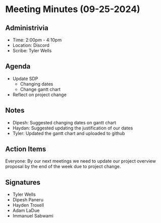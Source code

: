 # Meeting Minutes (09-25-2024)

## Administrivia
* Time: 2:00pm - 4:10pm
* Location: Discord
* Scribe: Tyler Wells

## Agenda
* Update SDP
  * Changing dates
  * Change gantt chart
* Reflect on project change

## Notes
* Dipesh: Suggested changing dates on gantt chart
* Haydan: Suggested updating the justification of our dates 
* Tyler: Updated the gantt chart and uploaded to github

## Action Items
Everyone: By our next meetings we need to update our project overview proposal by the end of the week due to project change. 


## Signatures
* Tyler Wells
* Dipesh Paneru
* Hayden Troxell
* Adam LaDue
* Immanuel Sabwami
